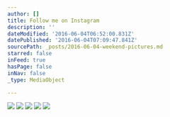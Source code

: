 ```yaml
---
author: []
title: Follow me on Instagram
description: ''
dateModified: '2016-06-04T06:52:00.831Z'
datePublished: '2016-06-04T07:09:47.841Z'
sourcePath: _posts/2016-06-04-weekend-pictures.md
starred: false
inFeed: true
hasPage: false
inNav: false
_type: MediaObject

---
```

![](https://s3-us-west-2.amazonaws.com/the-grid-img/p/bc355adb295c31ab3a08b3e2c3725808c436d2e7.jpg)
![](https://the-grid-user-content.s3-us-west-2.amazonaws.com/f1acb0ab-c041-4e2b-8c91-51e692825027.jpg)
![](https://s3-us-west-2.amazonaws.com/the-grid-img/p/a654c9ff6cc8dde83a529528bc97d7acea104d14.jpg)
![](https://s3-us-west-2.amazonaws.com/the-grid-img/p/f471c016acdc0bdf1354072d8a09d19b3a6b4278.jpg)
![](https://the-grid-user-content.s3-us-west-2.amazonaws.com/bf9c9884-0ae5-4ef4-8853-70ffbf1d1fb3.jpg)